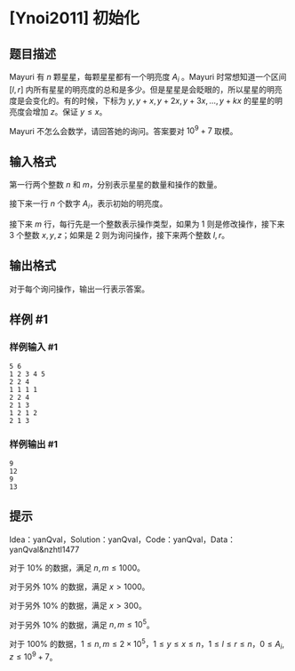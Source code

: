 # [Ynoi2011] 初始化

## 题目描述

Mayuri 有 $n$ 颗星星，每颗星星都有一个明亮度 $A_{i}$ 。Mayuri 时常想知道一个区间 $[l,r]$ 内所有星星的明亮度的总和是多少。但是星星是会眨眼的，所以星星的明亮度是会变化的。有的时候，下标为 $y,y+x,y+2x,y+3x,\ldots,y+kx$ 的星星的明亮度会增加 $z$。保证 $y\leq x$。


Mayuri 不怎么会数学，请回答她的询问。答案要对 $10^{9}+7$ 取模。


## 输入格式

第一行两个整数 $n$ 和 $m$，分别表示星星的数量和操作的数量。


接下来一行 $n$ 个数字 $A_{i}$，表示初始的明亮度。


接下来 $m$ 行，每行先是一个整数表示操作类型，如果为 $1$ 则是修改操作，接下来 $3$ 个整数 $x,y,z$；如果是 $2$ 则为询问操作，接下来两个整数 $l,r$。


## 输出格式

对于每个询问操作，输出一行表示答案。


## 样例 #1

### 样例输入 #1
```
5 6
1 2 3 4 5
2 2 4
1 1 1 1
2 2 4
2 1 3
1 2 1 2
2 1 3
```

### 样例输出 #1

```
9
12
9
13
```

## 提示

Idea：yanQval，Solution：yanQval，Code：yanQval，Data：yanQval&nzhtl1477

对于 $10\%$ 的数据，满足 $n,m\leq 1000$。

对于另外 $10\%$ 的数据，满足 $x>1000$。

对于另外 $10\%$ 的数据，满足 $x>300$。

对于另外 $10\%$ 的数据，满足 $n,m \leq 10^5$。

对于 $100\%$ 的数据，$1\leq n,m\leq 2\times 10^5$，$1\leq y\leq x\leq n$，$1\leq l\leq r\leq n$，$0\leq A_i,z \leq 10^{9}+7$。


